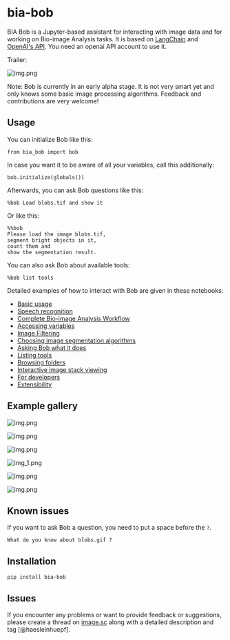 # bia-bob

BIA Bob is a Jupyter-based assistant for interacting with image data and for working on Bio-image Analysis tasks.
It is based on [LangChain](https://python.langchain.com/docs/get_started/introduction.html) and [OpenAI's API](https://openai.com/blog/openai-api). You need an openai API account to use it.

Trailer:

![img.png](https://github.com/haesleinhuepf/bia-bob/raw/main/docs/images/bia_bob_trailer.gif)

Note: Bob is currently in an early alpha stage. It is not very smart yet and only knows some basic image processing algorithms. 
Feedback and contributions are very welcome!

## Usage

You can initialize Bob like this:
```
from bia_bob import bob
```

In case you want it to be aware of all your variables, call this additionally:
```
bob.initialize(globals())
```

Afterwards, you can ask Bob questions like this:
```
%bob Load blobs.tif and show it
```

Or like this:
```
%%bob
Please load the image blobs.tif,
segment bright objects in it, 
count them and 
show the segmentation result.
```

You can also ask Bob about available tools:
```
%bob list tools
```

Detailed examples of how to interact with Bob are given in these notebooks:
* [Basic usage](https://github.com/haesleinhuepf/bia-bob/blob/main/demo/basic_demo.ipynb)
* [Speech recognition](https://github.com/haesleinhuepf/bia-bob/blob/main/demo/speech_recognition.ipynb)
* [Complete Bio-image Analysis Workflow](https://github.com/haesleinhuepf/bia-bob/blob/main/demo/complete_workflow.ipynb)
* [Accessing variables](https://github.com/haesleinhuepf/bia-bob/blob/main/demo/globals.ipynb)
* [Image Filtering](https://github.com/haesleinhuepf/bia-bob/blob/main/demo/image_filtering.ipynb)
* [Choosing image segmentation algorithms](https://github.com/haesleinhuepf/bia-bob/blob/main/demo/segmentation_algorithms.ipynb)
* [Asking Bob what it does](https://github.com/haesleinhuepf/bia-bob/blob/main/demo/asking_bob_what_it_does.ipynb)
* [Listing tools](https://github.com/haesleinhuepf/bia-bob/blob/main/demo/listing_tools.ipynb)
* [Browsing folders](https://github.com/haesleinhuepf/bia-bob/blob/main/demo/browsing_folders.ipynb)
* [Interactive image stack viewing](https://github.com/haesleinhuepf/bia-bob/blob/main/demo/interactive_stackview.ipynb)
* [For developers](https://github.com/haesleinhuepf/bia-bob/blob/main/demo/for_developers.ipynb)
* [Extensibility](https://github.com/haesleinhuepf/bia-bob/blob/main/demo/extensibility.ipynb)

## Example gallery

![img.png](https://github.com/haesleinhuepf/bia-bob/raw/main/docs/images/load_and_show.png)

![img.png](https://github.com/haesleinhuepf/bia-bob/raw/main/docs/images/correlation_matrix.png)

![img.png](https://github.com/haesleinhuepf/bia-bob/raw/main/docs/images/curtain.png)

![img_1.png](https://github.com/haesleinhuepf/bia-bob/raw/main/docs/images/slice.png)

![img.png](https://github.com/haesleinhuepf/bia-bob/raw/main/docs/images/count_blobs.png)

![img.png](https://github.com/haesleinhuepf/bia-bob/raw/main/docs/images/edge_detection.png)

## Known issues

If you want to ask Bob a question, you need to put a space before the `?`.

```
What do you know about blobs.gif ?
```

## Installation

```
pip install bia-bob
```


## Issues

If you encounter any problems or want to provide feedback or suggestions, please create a thread on [image.sc](https://image.sc) along with a detailed description and tag [@haesleinhuepf].





